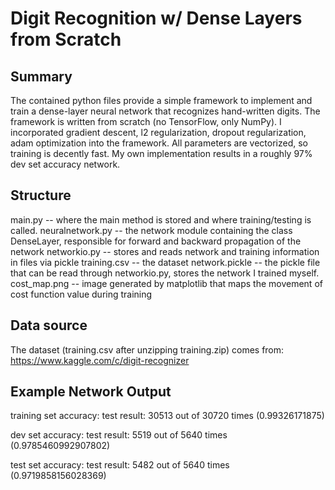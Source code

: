 # Digit Recognition w/ Dense Layers from Scratch

## Summary
The contained python files provide a simple framework to implement and train a dense-layer neural network that recognizes hand-written digits. The framework is written from scratch (no TensorFlow, only NumPy). I incorporated gradient descent, l2 regularization, dropout regularization, adam optimization into the framework. All parameters are vectorized, so training is decently fast. My own implementation results in a roughly 97% dev set accuracy network. 

## Structure
main.py -- where the main method is stored and where training/testing is called. 
neuralnetwork.py -- the network module containing the class DenseLayer, responsible for forward and backward propagation of the network
networkio.py -- stores and reads network and training information in files via pickle
training.csv -- the dataset
network.pickle -- the pickle file that can be read through networkio.py, stores the network I trained myself.
cost_map.png -- image generated by matplotlib that maps the movement of cost function value during training

## Data source
The dataset (training.csv after unzipping training.zip) comes from: https://www.kaggle.com/c/digit-recognizer

## Example Network Output
training set accuracy:
test result: 30513 out of 30720 times (0.99326171875)

dev set accuracy:
test result: 5519 out of 5640 times (0.9785460992907802)

test set accuracy:
test result: 5482 out of 5640 times (0.9719858156028369)
